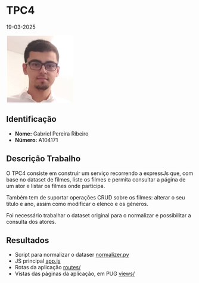 # TPC4

19-03-2025

![](../images/author.png)

## Identificação

- **Nome:** Gabriel Pereira Ribeiro
- **Número:** A104171

## Descrição Trabalho

O TPC4 consiste em construir um serviço recorrendo a expressJs que, com base no dataset de filmes, liste os filmes e
permita consultar a página de um ator e listar os filmes onde participa.

Também tem de suportar operações CRUD sobre os filmes: alterar o seu título e ano, assim como modificar o elenco e os géneros.

Foi necessário trabalhar o dataset original para o normalizar e possibilitar a consulta dos atores.

## Resultados

- Script para normalizar o dataser [normalizer.py](https://github.com/gabrielRibeir0/EW2025-A104171/blob/main/TPC4/normalizer.py)
- JS principal [app.js](https://github.com/gabrielRibeir0/EW2025-A104171/blob/main/TPC4/app.js)
- Rotas da aplicação [routes/](https://github.com/gabrielRibeir0/EW2025-A104171/blob/main/TPC4/routes)
- Vistas das páginas da aplicação, em PUG [views/](https://github.com/gabrielRibeir0/EW2025-A104171/blob/main/TPC4/views)
